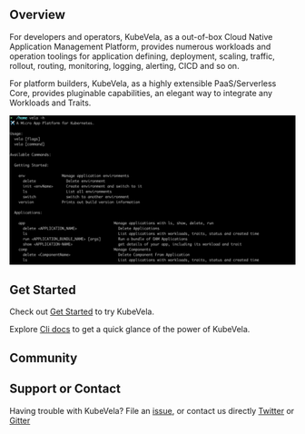 ## Overview

For developers and operators, KubeVela, as a out-of-box Cloud Native Application Management Platform, provides numerous
workloads and operation toolings for application defining, deployment, scaling, traffic, rollout, routing, monitoring,
logging, alerting, CICD and so on.

For platform builders, KubeVela, as a highly extensible PaaS/Serverless Core, provides pluginable capabilities, an elegant
way to integrate any Workloads and Traits.

![](./resource/3-minutes-demo.jpg)

## Get Started

Check out [Get Started](https://github.com/oam-dev/kubevela) to try KubeVela.

Explore [Cli docs](https://github.com/oam-dev/kubevela/tree/master/documentation/cli) to get a quick glance
of the power of KubeVela.

## Community



## Support or Contact

Having trouble with KubeVela? File an [issue](https://github.com/oam-dev/kubevela/issues), or contact us directly [Twitter](https://twitter.com/oam_dev) or [Gitter](https://gitter.im/oam-dev/)
